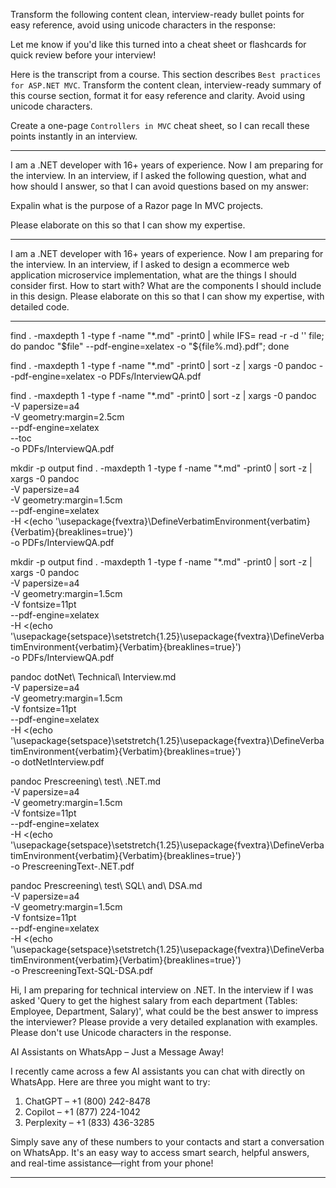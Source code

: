 Transform the following content clean, interview-ready bullet points for easy reference, avoid using unicode characters in the response:


Let me know if you'd like this turned into a cheat sheet or flashcards for quick review before your interview!

Here is the transcript from a course. This section describes `Best practices for ASP.NET MVC`. Transform the content clean, interview-ready summary of this course section, format it for easy reference and clarity. Avoid using unicode characters.

Create a one-page `Controllers in MVC` cheat sheet, so I can recall these points instantly in an interview.

--- 

I am a .NET developer with 16+ years of experience. Now I am preparing for the interview. In an interview, if I asked the following question, what and how should I answer, so that I can avoid questions based on my answer:

Expalin what is the purpose of a Razor page In MVC projects.

Please elaborate on this so that I can show my expertise.

---

I am a .NET developer with 16+ years of experience. Now I am preparing for the interview. In an interview, if I asked to design a ecommerce web application microservice implementation, what are the things I should consider first. How to start with? What are the components I should include in this design.
Please elaborate on this so that I can show my expertise, with detailed code.

--- 
find . -maxdepth 1 -type f -name "*.md" -print0 | while IFS= read -r -d '' file; do pandoc "$file" --pdf-engine=xelatex -o "${file%.md}.pdf"; done


find . -maxdepth 1 -type f -name "*.md" -print0 | sort -z | xargs -0 pandoc --pdf-engine=xelatex -o PDFs/InterviewQA.pdf

find . -maxdepth 1 -type f -name "*.md" -print0 | sort -z | xargs -0 pandoc \
  -V papersize=a4 \
  -V geometry:margin=2.5cm \
  --pdf-engine=xelatex \
  --toc \
  -o PDFs/InterviewQA.pdf

mkdir -p output
find . -maxdepth 1 -type f -name "*.md" -print0 | sort -z | xargs -0 pandoc \
  -V papersize=a4 \
  -V geometry:margin=1.5cm \
  --pdf-engine=xelatex \
  -H <(echo '\usepackage{fvextra}\DefineVerbatimEnvironment{verbatim}{Verbatim}{breaklines=true}') \
  -o PDFs/InterviewQA.pdf

mkdir -p output
find . -maxdepth 1 -type f -name "*.md" -print0 | sort -z | xargs -0 pandoc \
  -V papersize=a4 \
  -V geometry:margin=1.5cm \
  -V fontsize=11pt \
  --pdf-engine=xelatex \
  -H <(echo '\usepackage{setspace}\setstretch{1.25}\usepackage{fvextra}\DefineVerbatimEnvironment{verbatim}{Verbatim}{breaklines=true}') \
  -o PDFs/InterviewQA.pdf

pandoc dotNet\ Technical\ Interview.md \
  -V papersize=a4 \
  -V geometry:margin=1.5cm \
  -V fontsize=11pt \
  --pdf-engine=xelatex \
  -H <(echo '\usepackage{setspace}\setstretch{1.25}\usepackage{fvextra}\DefineVerbatimEnvironment{verbatim}{Verbatim}{breaklines=true}') \
  -o dotNetInterview.pdf

pandoc Prescreening\ test\ .NET.md \
  -V papersize=a4 \
  -V geometry:margin=1.5cm \
  -V fontsize=11pt \
  --pdf-engine=xelatex \
  -H <(echo '\usepackage{setspace}\setstretch{1.25}\usepackage{fvextra}\DefineVerbatimEnvironment{verbatim}{Verbatim}{breaklines=true}') \
  -o PrescreeningText-.NET.pdf

pandoc Prescreening\ test\ SQL\ and\ DSA.md \
  -V papersize=a4 \
  -V geometry:margin=1.5cm \
  -V fontsize=11pt \
  --pdf-engine=xelatex \
  -H <(echo '\usepackage{setspace}\setstretch{1.25}\usepackage{fvextra}\DefineVerbatimEnvironment{verbatim}{Verbatim}{breaklines=true}') \
  -o PrescreeningText-SQL-DSA.pdf

Hi, I am preparing for technical interview on .NET. In the interview if I was asked 'Query to get the highest salary from each department (Tables: Employee, Department, Salary)', what could be the best answer to impress the interviewer? Please provide a very detailed explanation with examples. Please don't use Unicode characters in the response.


AI Assistants on WhatsApp – Just a Message Away!

I recently came across a few AI assistants you can chat with directly on WhatsApp. Here are three you might want to try:

1. ChatGPT – +1 (800) 242-8478  
2. Copilot – +1 (877) 224-1042  
3. Perplexity – +1 (833) 436-3285  

Simply save any of these numbers to your contacts and start a conversation on WhatsApp. It's an easy way to access smart search, helpful answers, and real-time assistance—right from your phone!

---